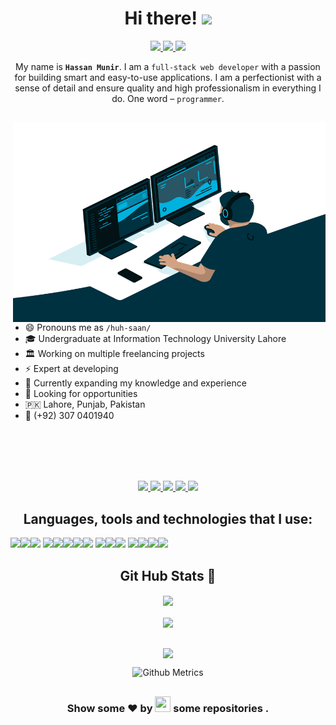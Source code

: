 <h1 align="center">Hi there! 
	<img src="https://media.giphy.com/media/hvRJCLFzcasrR4ia7z/giphy.gif" width="25px" />
</h1>

<p align="center">
	<a href="mailto:hassanmunir.me@gmail.com">
		<img src="https://shields.io/badge/-e--mail-red?style=for-the-badge&logo=gmail&logoColor=fff&labelColor=333" />
	</a> 
	<a href="https://hassanmunir.tech">
		<img src="https://shields.io/badge/-WEBSITE-2B579A?style=for-the-badge&logo=website&logoColor=fff&labelColor=333" />
	</a>
	<a href="https://github.com/hsnmnr">
		<img src="https://shields.io/badge/-Github-181717?style=for-the-badge&logo=github&logoColor=fff&labelColor=333" />
	</a> 
</p>

<p align="center">My name is  <b><code>Hassan Munir</code></b>. I am a <code>full-stack web developer</code> with a passion for building smart and easy-to-use applications. I am a perfectionist with a sense of detail and ensure quality and high professionalism in everything I do. One word – <code>programmer</code>.</p>

<h2></h2>

<img align="right" alt="GIF" src="https://github.com/hsnmnr/hsnmnr/blob/main/code.gif?raw=true" width="500" height="320" />
  
- 😄 Pronouns me as `/huh-saan/`
- 🎓 Undergraduate at Information Technology University Lahore
- 🏛 Working on multiple freelancing projects
- ⚡ Expert at developing
- 🌱 Currently expanding my knowledge and experience
- 🔭 Looking for opportunities
- 🇵🇰 Lahore, Punjab, Pakistan
- 📱 (+92) 307 0401940

<br><br><br><br>

<div align="center">
	<a href="https://hassanmunir.tech">
		<img src="https://img.shields.io/badge/Portfolio-000000?style=for-the-badge&logo=opsgenie&logoColor=ffffff">
	</a> 
	<a href="https://github.com/hsnmnr/">
		<img src="https://img.shields.io/badge/Github-211F1F?style=for-the-badge&logo=GitHub&logoColor=ffffff">
	</a> 
	<a href="https://www.linkedin.com/in/hsnmnr/">
		<img src="https://img.shields.io/badge/Linkedin-0077B5?style=for-the-badge&logo=Linkedin&logoColor=ffffff">
	</a>
	<a href="mailto:hassanmunir.me@gmail.com">
		<img src="https://img.shields.io/badge/Gmail-D44638?style=for-the-badge&logo=gmail&logoColor=ffffff">
	</a>
	<a href="https://wa.me/923070401940?text=%23Github">
		<img src="https://img.shields.io/badge/Chat-25D366?style=for-the-badge&logo=WhatsApp&logoColor=ffffff">
	</a>
</div>

<h2></h2>

<h2 align="center">Languages, tools and technologies that I use:</h2>

<img src="https://img.shields.io/badge/-JavaScript-e3f248?style=flat-square&logo=JavaScript&logoColor=yellow" /><img src="https://img.shields.io/badge/-TypeScript-216186?style=flat-square&logo=TypeScript&logoColor=blue" /><img src="https://img.shields.io/badge/-Node.Js-8fed2e?style=flat-square&logo=node.js&logoColor=green" />
<img src="https://img.shields.io/badge/-React-20232a?style=flat-square&logo=React&logoColor=61DAFB" /><img src="https://img.shields.io/badge/-Next.js-000?style=flat-square&logo=Next.js&logoColor=white" /><img src="https://img.shields.io/badge/-PHP-777BB4?style=flat-square&logo=PHP&logoColor=white" /><img src="https://img.shields.io/badge/-Sass-CC6699?style=flat-square&logo=Sass&logoColor=white" /><img src="https://img.shields.io/badge/-GraphQL-E10098?style=flat-square&logo=graphql&logoColor=white" />
<img src="https://img.shields.io/badge/-webpack-2b3a42?style=flat-square&logo=webpack&logoColor=8DD6F9" /><img src="https://img.shields.io/badge/-styled_components-DB7093?style=flat-square&logo=styled-components&logoColor=white" /><img src="https://img.shields.io/badge/-Git-F05032?style=flat-square&logo=git&logoColor=white" />
<img src="https://img.shields.io/badge/-Figma-F24E1E?style=flat-square&logo=Figma&logoColor=white" /><img src="https://img.shields.io/badge/-Docker-2496ED?style=flat-square&logo=Docker&logoColor=white" /><img src="https://img.shields.io/badge/-Prettier-F7B93E?style=flat-square&logo=prettier&logoColor=white" /><img src="https://img.shields.io/badge/-Android-3DDC84?style=flat-square&logo=Android&logoColor=fff" />

<h2></h2>

<center>
	<h2 align="center">Git Hub Stats 📝</h2>
	<div align="center">
		<img align="center"  src="https://github-readme-stats.vercel.app/api/top-langs/?username=hsnmnr&theme=dark&layout=compact&langs_count=20"/>
	</div>
	<br>
	<div align="center">
		<img align="center"  src="https://github-readme-stats.vercel.app/api?username=hsnmnr&theme=dark"/>
	</div>
	<br>
	<p align="center">
		<img align="center" src="https://github-readme-streak-stats.herokuapp.com/?user=hsnmnr&theme=dark&hide_border=true"/>
	</p> 
	<p align="center">
		<img src="https://metrics.lecoq.io/hsnmnr" alt="Github Metrics" />
	</p>
</center>

<h2></h2>

<h3 align="center">
	Show some ❤ by
	<img src="https://imgur.com/o7ncZFp.jpg" height=25px width=25px> some repositories .
</h3>

<h2></h2>
